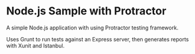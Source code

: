Node.js Sample with Protractor
=================

A simple Node.js application with using Protractor testing framework.

Uses Grunt to run tests against an Express server, then generates reports with Xunit and Istanbul.